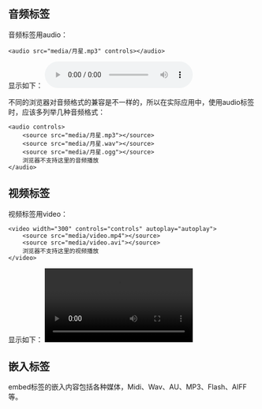 ## 音频标签
音频标签用audio：
```
<audio src="media/月星.mp3" controls></audio>
```
显示如下：
<audio src="media/月星.mp3" controls></audio>

不同的浏览器对音频格式的兼容是不一样的，所以在实际应用中，使用audio标签时，应该多列举几种音频格式：
```
<audio controls>
    <source src="media/月星.mp3"></source>
    <source src="media/月星.wav"></source>
    <source src="media/月星.ogg"></source>
    浏览器不支持这里的音频播放
</audio>
```

## 视频标签
视频标签用video：
```
<video width="300" controls="controls" autoplay="autoplay">
    <source src="media/video.mp4"></source>
    <source src="media/video.avi"></source>
    浏览器不支持这里的视频播放
</video>
```
显示如下：
<video width="300" controls="controls" autoplay="autoplay">
    <source src="media/video.mp4"></source>
    <source src="media/video.avi"></source>
    浏览器不支持这里的视频播放
</video>

## 嵌入标签
embed标签的嵌入内容包括各种媒体，Midi、Wav、AU、MP3、Flash、AIFF等。
```
```